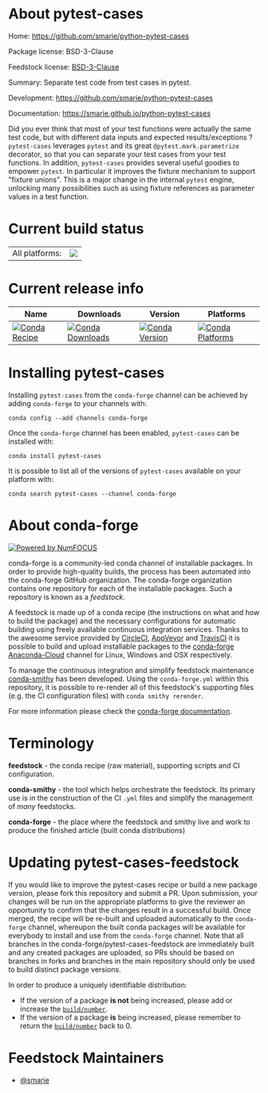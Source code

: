 About pytest-cases
==================

Home: https://github.com/smarie/python-pytest-cases

Package license: BSD-3-Clause

Feedstock license: [BSD-3-Clause](https://github.com/conda-forge/pytest-cases-feedstock/blob/master/LICENSE.txt)

Summary: Separate test code from test cases in pytest.

Development: https://github.com/smarie/python-pytest-cases

Documentation: https://smarie.github.io/python-pytest-cases

Did you ever think that most of your test functions were actually the same
test code, but with different data inputs and expected results/exceptions ?
`pytest-cases` leverages `pytest` and its great `@pytest.mark.parametrize`
decorator, so that you can separate your test cases from your test
functions. In addition, `pytest-cases` provides several useful goodies to
empower `pytest`. In particular it improves the fixture mechanism to support
"fixture unions". This is a major change in the internal `pytest` engine,
unlocking many possibilities such as using fixture references as parameter
values in a test function.


Current build status
====================


<table><tr><td>All platforms:</td>
    <td>
      <a href="https://dev.azure.com/conda-forge/feedstock-builds/_build/latest?definitionId=11313&branchName=master">
        <img src="https://dev.azure.com/conda-forge/feedstock-builds/_apis/build/status/pytest-cases-feedstock?branchName=master">
      </a>
    </td>
  </tr>
</table>

Current release info
====================

| Name | Downloads | Version | Platforms |
| --- | --- | --- | --- |
| [![Conda Recipe](https://img.shields.io/badge/recipe-pytest--cases-green.svg)](https://anaconda.org/conda-forge/pytest-cases) | [![Conda Downloads](https://img.shields.io/conda/dn/conda-forge/pytest-cases.svg)](https://anaconda.org/conda-forge/pytest-cases) | [![Conda Version](https://img.shields.io/conda/vn/conda-forge/pytest-cases.svg)](https://anaconda.org/conda-forge/pytest-cases) | [![Conda Platforms](https://img.shields.io/conda/pn/conda-forge/pytest-cases.svg)](https://anaconda.org/conda-forge/pytest-cases) |

Installing pytest-cases
=======================

Installing `pytest-cases` from the `conda-forge` channel can be achieved by adding `conda-forge` to your channels with:

```
conda config --add channels conda-forge
```

Once the `conda-forge` channel has been enabled, `pytest-cases` can be installed with:

```
conda install pytest-cases
```

It is possible to list all of the versions of `pytest-cases` available on your platform with:

```
conda search pytest-cases --channel conda-forge
```


About conda-forge
=================

[![Powered by NumFOCUS](https://img.shields.io/badge/powered%20by-NumFOCUS-orange.svg?style=flat&colorA=E1523D&colorB=007D8A)](http://numfocus.org)

conda-forge is a community-led conda channel of installable packages.
In order to provide high-quality builds, the process has been automated into the
conda-forge GitHub organization. The conda-forge organization contains one repository
for each of the installable packages. Such a repository is known as a *feedstock*.

A feedstock is made up of a conda recipe (the instructions on what and how to build
the package) and the necessary configurations for automatic building using freely
available continuous integration services. Thanks to the awesome service provided by
[CircleCI](https://circleci.com/), [AppVeyor](https://www.appveyor.com/)
and [TravisCI](https://travis-ci.com/) it is possible to build and upload installable
packages to the [conda-forge](https://anaconda.org/conda-forge)
[Anaconda-Cloud](https://anaconda.org/) channel for Linux, Windows and OSX respectively.

To manage the continuous integration and simplify feedstock maintenance
[conda-smithy](https://github.com/conda-forge/conda-smithy) has been developed.
Using the ``conda-forge.yml`` within this repository, it is possible to re-render all of
this feedstock's supporting files (e.g. the CI configuration files) with ``conda smithy rerender``.

For more information please check the [conda-forge documentation](https://conda-forge.org/docs/).

Terminology
===========

**feedstock** - the conda recipe (raw material), supporting scripts and CI configuration.

**conda-smithy** - the tool which helps orchestrate the feedstock.
                   Its primary use is in the construction of the CI ``.yml`` files
                   and simplify the management of *many* feedstocks.

**conda-forge** - the place where the feedstock and smithy live and work to
                  produce the finished article (built conda distributions)


Updating pytest-cases-feedstock
===============================

If you would like to improve the pytest-cases recipe or build a new
package version, please fork this repository and submit a PR. Upon submission,
your changes will be run on the appropriate platforms to give the reviewer an
opportunity to confirm that the changes result in a successful build. Once
merged, the recipe will be re-built and uploaded automatically to the
`conda-forge` channel, whereupon the built conda packages will be available for
everybody to install and use from the `conda-forge` channel.
Note that all branches in the conda-forge/pytest-cases-feedstock are
immediately built and any created packages are uploaded, so PRs should be based
on branches in forks and branches in the main repository should only be used to
build distinct package versions.

In order to produce a uniquely identifiable distribution:
 * If the version of a package **is not** being increased, please add or increase
   the [``build/number``](https://conda.io/docs/user-guide/tasks/build-packages/define-metadata.html#build-number-and-string).
 * If the version of a package **is** being increased, please remember to return
   the [``build/number``](https://conda.io/docs/user-guide/tasks/build-packages/define-metadata.html#build-number-and-string)
   back to 0.

Feedstock Maintainers
=====================

* [@smarie](https://github.com/smarie/)

